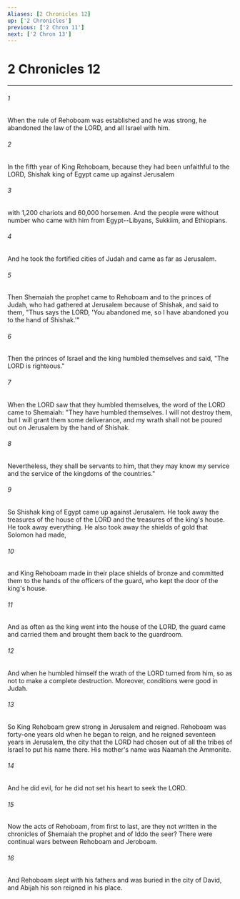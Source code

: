 ```yaml
---
Aliases: [2 Chronicles 12]
up: ['2 Chronicles']
previous: ['2 Chron 11']
next: ['2 Chron 13']
---
```

# 2 Chronicles 12
***



###### 1 
When the rule of Rehoboam was established and he was strong, he abandoned the law of the LORD, and all Israel with him. 

###### 2 
In the fifth year of King Rehoboam, because they had been unfaithful to the LORD, Shishak king of Egypt came up against Jerusalem 

###### 3 
with 1,200 chariots and 60,000 horsemen. And the people were without number who came with him from Egypt--Libyans, Sukkiim, and Ethiopians. 

###### 4 
And he took the fortified cities of Judah and came as far as Jerusalem. 

###### 5 
Then Shemaiah the prophet came to Rehoboam and to the princes of Judah, who had gathered at Jerusalem because of Shishak, and said to them, "Thus says the LORD, 'You abandoned me, so I have abandoned you to the hand of Shishak.'" 

###### 6 
Then the princes of Israel and the king humbled themselves and said, "The LORD is righteous." 

###### 7 
When the LORD saw that they humbled themselves, the word of the LORD came to Shemaiah: "They have humbled themselves. I will not destroy them, but I will grant them some deliverance, and my wrath shall not be poured out on Jerusalem by the hand of Shishak. 

###### 8 
Nevertheless, they shall be servants to him, that they may know my service and the service of the kingdoms of the countries." 

###### 9 
So Shishak king of Egypt came up against Jerusalem. He took away the treasures of the house of the LORD and the treasures of the king's house. He took away everything. He also took away the shields of gold that Solomon had made, 

###### 10 
and King Rehoboam made in their place shields of bronze and committed them to the hands of the officers of the guard, who kept the door of the king's house. 

###### 11 
And as often as the king went into the house of the LORD, the guard came and carried them and brought them back to the guardroom. 

###### 12 
And when he humbled himself the wrath of the LORD turned from him, so as not to make a complete destruction. Moreover, conditions were good in Judah. 

###### 13 
So King Rehoboam grew strong in Jerusalem and reigned. Rehoboam was forty-one years old when he began to reign, and he reigned seventeen years in Jerusalem, the city that the LORD had chosen out of all the tribes of Israel to put his name there. His mother's name was Naamah the Ammonite. 

###### 14 
And he did evil, for he did not set his heart to seek the LORD. 

###### 15 
Now the acts of Rehoboam, from first to last, are they not written in the chronicles of Shemaiah the prophet and of Iddo the seer? There were continual wars between Rehoboam and Jeroboam. 

###### 16 
And Rehoboam slept with his fathers and was buried in the city of David, and Abijah his son reigned in his place.

